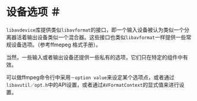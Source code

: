 # 设备选项 ＃
`libavdevice`库提供类似`libavformat`的接口，即一个输入设备被认为类似一个分离器活着输出设备类似一个混合器。这些接口也类似`libavformat`一样提供一些常规设备选项。（参考ffmepeg 格式手册）。

当然，一些输入或者输出设备还提供一些私有的选项，它们只在特定的组件中有效。

可以做ffmpeg命令行中采用`－option value`来设定某个选项点，或者通过`libavutil／opt.h`中的API设置，或者通过`AVFormatContext`的显式值来进行设置。
